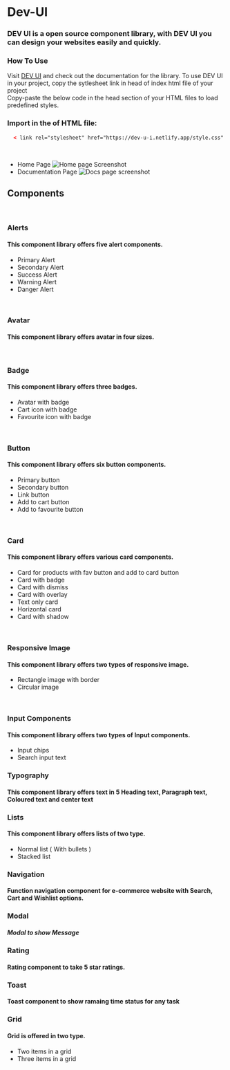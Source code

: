 # Dev-UI
### DEV UI is a open source component library, with DEV UI you can design your websites easily and quickly.
### **How To Use**

Visit [DEV UI](https://dev-u-i.netlify.app/) and check out the documentation for the library. To use DEV UI in your project, copy the sytlesheet link in head of index html file of your project
<br />
Copy-paste the below code in the head section of your HTML files to load predefined styles. 

### Import in the <head> of HTML file:
```HTML 
  < link rel="stylesheet" href="https://dev-u-i.netlify.app/style.css" /> 
```
<br/>
  
  - Home Page
 ![Home page Screenshot](https://user-images.githubusercontent.com/48398959/155181555-6e28fee6-da29-45da-9099-18e114522bab.png)
  - Documentation Page
 ![Docs page screenshot](https://user-images.githubusercontent.com/48398959/155181605-31349b20-9dad-468b-94f9-4bc5f4026faa.png)

## Components
<br/>
  
### Alerts
 #### This component library offers five alert components.
 - Primary Alert
 - Secondary Alert
 - Success Alert
 - Warning Alert
 - Danger Alert
 <br/>
 
### Avatar
 #### This component library offers avatar in four sizes.
 <br/>
 
### Badge
 #### This component library offers three badges.
 - Avatar with badge
 - Cart icon with badge
 - Favourite icon with badge
 <br/>
 
 ### Button
  #### This component library offers six button components.
 - Primary button
 - Secondary button
 - Link button
 - Add to cart button
 - Add to favourite button
 <br/>
 
 ### Card
  #### This component library offers various card components.
 - Card for products with fav button and add to card button
 - Card with badge
 - Card with dismiss
 - Card with overlay
 - Text only card
 - Horizontal card
 - Card with shadow
 <br/>
 
 ### Responsive Image
  #### This component library offers two types of responsive image.
 - Rectangle image with border
 - Circular image
  <br/>
 
 ### Input Components
  #### This component library offers two types of Input components.
 - Input chips
 - Search input text
  
 ### Typography
  #### This component library offers text in 5 Heading text, Paragraph text, Coloured text and center text 
  
 ### Lists
  #### This component library offers lists of two type.
  - Normal list ( With bullets )
  - Stacked list
  
 ### Navigation
  #### Function navigation component for e-commerce website with Search, Cart and Wishlist options.
  
 ### Modal
  ##### Modal to show Message 
  
 ### Rating
  #### Rating component to take 5 star ratings.
  
 ### Toast
  #### Toast component to show ramaing time status for any task
  
 ### Grid
  #### Grid is offered in two type.
  - Two items in a grid
  - Three items in a grid
 
 
 
